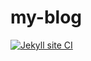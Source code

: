 # my-blog

[![Jekyll site CI](https://github.com/JamesWilson19947/my-blog/actions/workflows/jekyll.yml/badge.svg)](https://github.com/JamesWilson19947/my-blog/actions/workflows/jekyll.yml)
